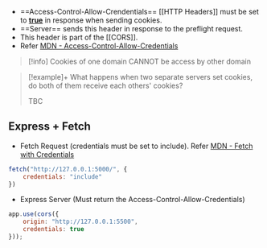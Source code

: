 - ==Access-Control-Allow-Crendentials== [[HTTP Headers]] must be set to <u><b>true</b></u> in response when sending cookies.
- ==Server== sends this header in response to the preflight request.
- This header is part of the [[CORS]].
- Refer [MDN - Access-Control-Allow-Credentials](https://developer.mozilla.org/en-US/docs/Web/HTTP/Headers/Access-Control-Allow-Credentials)

> [!info] Cookies of one domain CANNOT be access by other domain

> [!example]+ What happens when two separate servers set cookies, do both of them receive each others' cookies?
> 
> TBC

## Express + Fetch

- Fetch Request (credentials must be set to include). Refer [MDN - Fetch with Credentials](https://developer.mozilla.org/en-US/docs/Web/API/Fetch_API/Using_Fetch#sending_a_request_with_credentials_included)
```js
fetch("http://127.0.0.1:5000/", {
	credentials: "include"
})
```

- Express Server (Must return the Access-Control-Allow-Credentials)
```js
app.use(cors({
	origin: "http://127.0.0.1:5500",
	credentials: true
}));
```